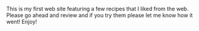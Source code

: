 This is my first web site featuring a few recipes that I liked from the web. Please go ahead and review and if you try them please let me know how it went! Enjoy!

